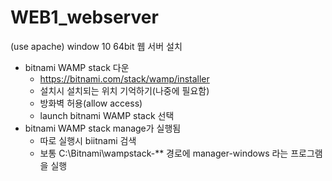 # WEB1_webserver
(use apache) window 10 64bit
웹 서버 설치
* bitnami WAMP stack 다운
  - https://bitnami.com/stack/wamp/installer
  - 설치시 설치되는 위치 기억하기(나중에 필요함)
  - 방화벽 허용(allow access)
  - launch bitnami WAMP stack 선택
* bitnami WAMP stack manage가 실행됨
  - 따로 실행시 biitnami 검색 
  - 보통 C:\Bitnami\wampstack-** 경로에 manager-windows 라는 프로그램을 실행
